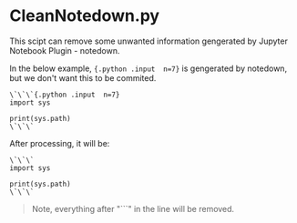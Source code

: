 # CleanNotedown.py
This scipt can remove some unwanted information gengerated by Jupyter Notebook Plugin - notedown.

In the below example, `{.python .input  n=7}` is gengerated by notedown, but we don't want this to be commited. 
```
\`\`\`{.python .input  n=7}
import sys

print(sys.path)
\`\`\`
```

After processing, it will be:
```
\`\`\`
import sys

print(sys.path)
\`\`\`
```

> Note, everything after "\`\`\`" in the line will be removed.
